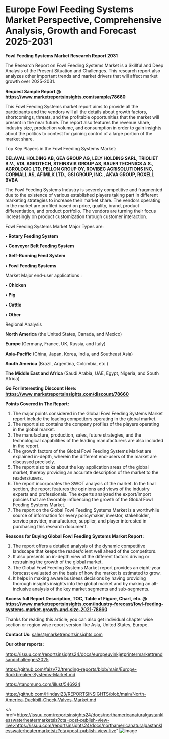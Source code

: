 # Europe Fowl Feeding Systems Market Perspective, Comprehensive Analysis, Growth and Forecast 2025-2031

<strong>Fowl Feeding Systems Market Research Report 2031</strong>

The Research Report on Fowl Feeding Systems Market is a Skillful and Deep Analysis of the Present Situation and Challenges. This research report also analyzes other important trends and market drivers that will affect market growth over 2025-2031.

<strong>Request Sample Report @ <a href=https://www.marketreportsinsights.com/sample/78660>https://www.marketreportsinsights.com/sample/78660</a></strong>

This Fowl Feeding Systems market report aims to provide all the participants and the vendors will all the details about growth factors, shortcomings, threats, and the profitable opportunities that the market will present in the near future. The report also features the revenue share, industry size, production volume, and consumption in order to gain insights about the politics to contest for gaining control of a large portion of the market share.

Top Key Players in the Fowl Feeding Systems Market:

<strong>DELAVAL HOLDING AB, GEA GROUP AG, LELY HOLDING SARL, TRIOLIET B.V., VDL AGROTECH, STEINSVIK GROUP AS, BAUER TECHNICS A.S., AGROLOGIC LTD, PELLON GROUP OY, ROVIBEC AGRISOLUTIONS INC, CORMALL AS, AFIMILK LTD., GSI GROUP, INC., AKVA GROUP, ROXELL BVBA</strong>

The Fowl Feeding Systems Industry is severely competitive and fragmented due to the existence of various established players taking part in different marketing strategies to increase their market share. The vendors operating in the market are profiled based on price, quality, brand, product differentiation, and product portfolio. The vendors are turning their focus increasingly on product customization through customer interaction.

Fowl Feeding Systems Market Major Types are:

<strong>• Rotary Feeding System

• Conveyor Belt Feeding System

• Self-Running Feed System

• Fowl Feeding Systems</strong>

Market Major end-user applications :

<strong>• Chicken

• Pig

• Cattle

• Other</strong>

Regional Analysis

</u><strong><b>North America</b></strong> (the United States, Canada, and Mexico)

<strong><b>Europe </b></strong>(Germany, France, UK, Russia, and Italy)

<strong><b>Asia-Pacific</b></strong> (China, Japan, Korea, India, and Southeast Asia)

<strong><b>South America</b></strong> (Brazil, Argentina, Colombia, etc.)

<strong><b>The Middle East and Africa</b></strong> (Saudi Arabia, UAE, Egypt, Nigeria, and South Africa)

<strong>Go For Interesting Discount Here: <a href=https://www.marketreportsinsights.com/discount/78660>https://www.marketreportsinsights.com/discount/78660</a></strong>

<strong>Points Covered in The Report:</strong>
<ol>
  <li>The major points considered in the Global Fowl Feeding Systems Market report include the leading competitors operating in the global market.</li>
  <li>The report also contains the company profiles of the players operating in the global market.</li>
  <li>The manufacture, production, sales, future strategies, and the technological capabilities of the leading manufacturers are also included in the report.</li>
  <li>The growth factors of the Global Fowl Feeding Systems Market are explained in-depth, wherein the different end-users of the market are discussed precisely.</li>
  <li>The report also talks about the key application areas of the global market, thereby providing an accurate description of the market to the readers/users.</li>
  <li>The report incorporates the SWOT analysis of the market. In the final section, the report features the opinions and views of the industry experts and professionals. The experts analyzed the export/import policies that are favorably influencing the growth of the Global Fowl Feeding Systems Market.</li>
  <li>The report on the Global Fowl Feeding Systems Market is a worthwhile source of information for every policymaker, investor, stakeholder, service provider, manufacturer, supplier, and player interested in purchasing this research document.</li>
</ol>
<strong>Reasons for Buying Global Fowl Feeding Systems Market Report:</strong>

<ol>
  <li>The report offers a detailed analysis of the dynamic competitive landscape that keeps the reader/client well ahead of the competitors.</li>
  <li>It also presents an in-depth view of the different factors driving or restraining the growth of the global market.</li>
  <li>The Global Fowl Feeding Systems Market report provides an eight-year forecast evaluated on the basis of how the market is estimated to grow.</li>
  <li>It helps in making aware business decisions by having providing thorough insights insights into the global market and by making an all-inclusive analysis of the key market segments and sub-segments.</li>
</ol>
<strong>Access full Report Description, TOC, Table of Figure, Chart, etc. @ <a href=https://www.marketreportsinsights.com/industry-forecast/fowl-feeding-systems-market-growth-and-size-2021-78660>https://www.marketreportsinsights.com/industry-forecast/fowl-feeding-systems-market-growth-and-size-2021-78660</a></strong>


Thanks for reading this article; you can also get individual chapter wise section or region wise report version like Asia, United States, Europe.

<strong>Contact Us:</strong>
sales@marketreportsinsights.com

<strong>Our other reports:</strong>

<a href=https://issuu.com/reportsinsights24/docs/europeuvinkjetprintermarkettrendsandchallenges2025>https://issuu.com/reportsinsights24/docs/europeuvinkjetprintermarkettrendsandchallenges2025</a>

<a href=https://github.com/faizy72/trending-reports/blob/main/Europe-Rockbreaker-Systems-Market.md>https://github.com/faizy72/trending-reports/blob/main/Europe-Rockbreaker-Systems-Market.md</a>

<a href=https://tanomuno.com/illust/546924>https://tanomuno.com/illust/546924</a>

<a href=https://github.com/Hindavi23/REPORTSINSIGHTS/blob/main/North-America-Duckbill-Check-Valves-Market.md>https://github.com/Hindavi23/REPORTSINSIGHTS/blob/main/North-America-Duckbill-Check-Valves-Market.md</a>

<a href=https://issuu.com/reportsinsights24/docs/northamericanaturalgastanklesswaterheatermarketsiz?cta=post-publish-view-live>https://issuu.com/reportsinsights24/docs/northamericanaturalgastanklesswaterheatermarketsiz?cta=post-publish-view-live</a>"
![image](https://github.com/user-attachments/assets/b0b76688-b562-41d1-8f5f-64837542c5e2)
